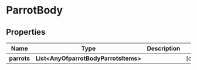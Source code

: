 # ParrotBody

## Properties
Name | Type | Description | Notes
------------ | ------------- | ------------- | -------------
**parrots** | **List&lt;AnyOfparrotBodyParrotsItems&gt;** |  |  [optional]

